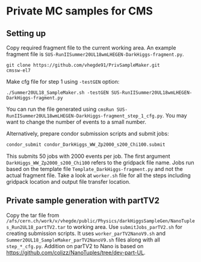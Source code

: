 # Private MC samples for CMS

## Setting up
Copy required fragment file to the current working area. An example fragment file is `SUS-RunIISummer20UL18wmLHEGEN-DarkHiggs-fragment.py`.
```
git clone https://github.com/vhegde91/PrivSampleMaker.git
cmssw-el7
```

Make cfg file for step 1 using `-testGEN` option:

```
./Summer20UL18_SampleMaker.sh -testGEN SUS-RunIISummer20UL18wmLHEGEN-DarkHiggs-fragment.py
```
You can run the file generated using `cmsRun SUS-RunIISummer20UL18wmLHEGEN-DarkHiggs-fragment_step_1_cfg.py`. You may want to change the number of events to a small number.

Alternatively, prepare condor submission scripts and submit jobs:

```./submitJobs.sh DarkHiggs_WW_Zp2000_s200_Chi100 2000 50
condor_submit condor_DarkHiggs_WW_Zp2000_s200_Chi100.submit
```
This submits 50 jobs with 2000 events per job. The first argument `DarkHiggs_WW_Zp2000_s200_Chi100` refers to the gridpack file name. Jobs run based on the template file `Template_DarkHiggs-fragment.py` and not the actual fragment file. Take a look at `worker.sh` file for all the steps including gridpack location and output file transfer location.

## Private sample generation with partTV2
Copy the tar file from `/afs/cern.ch/work/v/vhegde/public/Physics/darkHiggsSampleGen/NanoTuples_Run2UL18_partTV2.tar` to working area.
Use `submitJobs_parTV2.sh` for creating submission scripts. It uses `worker_parTV2NanoV9.sh` and `Summer20UL18_SampleMaker_parTV2NanoV9.sh` files along with all `step_*_cfg.py`.
Addition on parTV2 to Nano is based on https://github.com/colizz/NanoTuples/tree/dev-part-UL.






